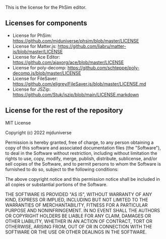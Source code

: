 This is the license for the PhSim editor.

## Licenses for components
* License for PhSim: https://github.com/mjduniverse/phsim/blob/master/LICENSE
* License for Matter.js: https://github.com/liabru/matter-js/blob/master/LICENSE
* License for Ace Editor: https://github.com/ajaxorg/ace/blob/master/LICENSE
* License for poly-decomp: https://github.com/schteppe/poly-decomp.js/blob/master/LICENSE
* License for FileSaver: https://github.com/eligrey/FileSaver.js/blob/master/LICENSE.md
* License for JSZip: https://github.com/Stuk/jszip/blob/main/LICENSE.markdown

## License for the rest of the repository

MIT License

Copyright (c) 2022 mjduniverse

Permission is hereby granted, free of charge, to any person obtaining a copy
of this software and associated documentation files (the "Software"), to deal
in the Software without restriction, including without limitation the rights
to use, copy, modify, merge, publish, distribute, sublicense, and/or sell
copies of the Software, and to permit persons to whom the Software is
furnished to do so, subject to the following conditions:

The above copyright notice and this permission notice shall be included in all
copies or substantial portions of the Software.

THE SOFTWARE IS PROVIDED "AS IS", WITHOUT WARRANTY OF ANY KIND, EXPRESS OR
IMPLIED, INCLUDING BUT NOT LIMITED TO THE WARRANTIES OF MERCHANTABILITY,
FITNESS FOR A PARTICULAR PURPOSE AND NONINFRINGEMENT. IN NO EVENT SHALL THE
AUTHORS OR COPYRIGHT HOLDERS BE LIABLE FOR ANY CLAIM, DAMAGES OR OTHER
LIABILITY, WHETHER IN AN ACTION OF CONTRACT, TORT OR OTHERWISE, ARISING FROM,
OUT OF OR IN CONNECTION WITH THE SOFTWARE OR THE USE OR OTHER DEALINGS IN THE
SOFTWARE.